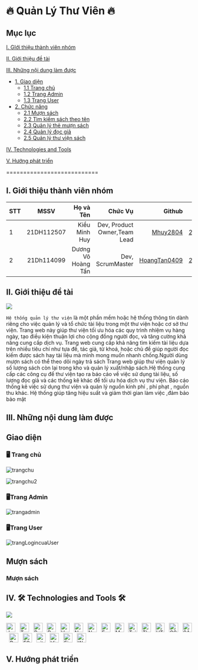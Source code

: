 # 🔥 Quản Lý Thư Viên  🔥
## Mục lục
[I. GIới thiệu thành viên nhóm](#GioiThieuThanhVienNhom)

[II. Giới thiệu đề tài](#GioiThieuDeTai)

[III. Những nội dung làm được](#noidunglamduoc)
- [1. Giao diện](#giaodien)
  - [1.1 Trang chủ](#trangchu)
  - [1.2 Trang Admin](#trangadmin)
  - [1.3 Trang User](#tranguser)
- [2. Chức năng](#chucnang)
  - [2.1 Mượn sách](#muonsach)
  - [2.2 Tìm kiếm sách theo tên](#timkiem)
  - [2.3 Quản lý thẻ mượn sách](#qlthemuonsach)
  - [2.4 Quản lý đọc giả](#qldocgia)
  - [2.5 Quản lý thư viện sách](#qlthuviensach)



[IV. Technologies and Tools](#Tools)

[V. Hướng phát triển](#Huongphattrien)


===========================
<a name="GioiThieuThanhVienNhom"></a>
## I. Giới thiệu thành viên nhóm
| STT    | MSSV          | Họ và Tên              |Chức Vụ    | Github                                                  | Email                   |
| ------ |:-------------:| ----------------------:|----------:|--------------------------------------------------------:|-------------------------:
| 1      | 21DH112507      | Kiều Minh Huy        |Dev, Product Owner,Team Lead|[Mhuy2804](https://github.com/Mhuy2804)                    |21dh112507@st.huflit.edu.vn  |
| 2      | 21Dh114099     | Dương Võ Hoàng Tấn     |Dev, ScrumMaster |[HoangTan0409](https://github.com/Hoangtan049)            |21dh114099@st.huflit.edu.vn   |

<a name="GioiThieuDeTai"></a>
## II. Giới thiệu đề tài
![](https://watermark.lovepik.com/photo/20211119/large/lovepik-the-library-is-sunning-on-the-bookshelf-picture_500251143.jpg)

`Hệ thống quản lý thư viện` là một phần mềm hoặc hệ thống thông tin dành riêng cho việc quản lý và tổ chức tài liệu trong một thư viện hoặc cơ sở thư viện. Trang web này giúp thư viện tối ưu hóa các quy trình nhiệm vụ hàng ngày, tạo điều kiện thuận lợi cho cộng đồng người đọc, và tăng cường khả năng cung cấp dịch vụ.
Trang web cung cấp khả năng tìm kiếm tài liệu dựa trên nhiều tiêu chí như tựa đề, tác giả, từ khoá, hoặc chủ đề giúp người đọc kiếm được sách hay tài liệu mà mình mong muốn nhanh chống.Người dùng mượn sách có thể theo dõi ngày trả sách
Trang web giúp thư viện quản lý số lượng sách còn lại trong kho và quản lý xuất/nhập sách.Hệ thống  cung cấp các công cụ để thư viện tạo ra báo cáo về việc sử dụng tài liệu, số lượng đọc giả và các thống kê khác để tối ưu hóa dịch vụ thư viện. Báo cáo thống kê việc sử dụng thư viện và quản lý nguồn  kinh phí  , phí phạt , nguồn thu khác. Hệ thống giúp tăng hiệu suất và giảm thời gian làm việc ,đảm bảo bảo mật

<a name="noidunglamduoc"></a>
## III. Những nội dung làm được
<a name="giaodien"></a>
<h2><strong>Giao diện</strong></h2>
<a name="trangchu"></a>
<h3><strong>🖥️ Trang chủ</strong></h3>

![trangchu](https://github.com/Hoangtan049/Nhom8_QuanLyThuVien_T6_Ca2/assets/132818292/e3cb8838-92e5-4a40-abe1-7fc2a3152af9)

![trangchu2](https://github.com/Hoangtan049/Nhom8_QuanLyThuVien_T6_Ca2/assets/132818292/61d206dc-e4ca-4c93-96bf-4e7f0ad7da98)

<a name="trangadmin"></a>
<h3><strong>🖥️Trang Admin</strong></h3>

![trangadmin](https://github.com/Hoangtan049/Nhom8_QuanLyThuVien_T6_Ca2/assets/132818292/7a4de165-7b24-4a74-9e57-bd80aced2c58)

<a name="tranguser"></a>
<h3><strong>🖥️Trang User</strong></h3>

<a name="Tools"></a>![trangLogincuaUser](https://github.com/Hoangtan049/Nhom8_QuanLyThuVien_T6_Ca2/assets/132818292/5b9f0dd3-4f18-4ad7-bc16-54490f6854f7)

<a name="chucnang"></a>
<h2><strong>Mượn sách</strong></h2>
<a name="muonsach"></a>
<h3><strong>Mượn sách</strong></h3>

## IV. 🛠 Technologies and Tools 🛠
<img src="https://user-images.githubusercontent.com/73097560/115834477-dbab4500-a447-11eb-908a-139a6edaec5c.gif">

<img src="https://img.shields.io/badge/JavaScript-282C34?logo=javascript&logoColor=F7DF1E" title="JavaScript" height="25"/> &nbsp;
<img src="https://img.shields.io/badge/TypeScript-282C34?logo=typescript&logoColor=3178C6" title="TypeScript" height="25"/> &nbsp;
<img src="https://img.shields.io/badge/ReactJS-282C34?logo=react&logoColor=61DAFB" title="ReactJS" height="25"/> &nbsp;
<img src="https://img.shields.io/badge/Redux-282C34?logo=redux&logoColor=764ABC" title="Redux" height="25"/> &nbsp;
<img src="https://img.shields.io/badge/Vue.js-282C34?logo=vue.js&logoColor=4FC08D" title="Vue.js" height="25"/> &nbsp;
<img src="https://img.shields.io/badge/Nuxt.js-282C34?logo=nuxt.js&logoColor=4FC08D" title="Nuxt.js" height="25"/> &nbsp;
<img src="https://img.shields.io/badge/Node.js-282C34?logo=node.js&logoColor=00F200" title="Node.js" height="25"/> &nbsp;
<img src="https://img.shields.io/badge/Express-282C34?logo=express&logoColor=FFFFFF" title="Express.js" height="25"/> &nbsp;
<img src="https://img.shields.io/badge/MongoDB-282C34?logo=mongodb&logoColor=47A248" title="MongoDB" height="25"/> &nbsp;
<img src="https://img.shields.io/badge/Tailwind%20CSS-282C34?logo=tailwind-css&logoColor=38B2AC" title="TailwindCSS" height="25"/> &nbsp;
<img src="https://img.shields.io/badge/Three.js-282C34?logo=three.js&logoColor=FFFFFF" title="Three.js" height="25"/> &nbsp;
<img src="https://img.shields.io/badge/HTML5-282C34?logo=html5&logoColor=E34F26" title="HTML5" height="25"/> &nbsp;
<img src="https://img.shields.io/badge/CSS3-282C34?logo=css3&logoColor=1572B6" title="CSS3" height="25"/> &nbsp;
<img src="https://img.shields.io/badge/Sass-282C34?logo=sass&logoColor=CC6699" title="SASS" height="25"/> &nbsp;
<img src="https://img.shields.io/badge/Bootstrap-282C34?logo=bootstrap&logoColor=7952B3" title="Bootstrap" height="25"/> &nbsp;
<img src="https://img.shields.io/badge/ESLint-282C34?logo=eslint&logoColor=4B32C3" title="ESLint" height="25"/> &nbsp;
<img src="https://img.shields.io/badge/git-282C34?logo=git&logoColor=F05032" title="git" height="25"/> &nbsp;
<img src="https://img.shields.io/badge/VS%20Code-282C34?logo=visual-studio-code&logoColor=007ACC"  title="Visual Studio Code" height="25"/> &nbsp;
<img src="https://img.shields.io/badge/Firebase-282C34?logo=firebase&logoColor=FFCA28" title="Firebase" height="25"/> &nbsp;
<img src="https://img.shields.io/badge/WordPress-282C34?logo=wordPress&logoColor=21759B" title="WordPress" height="25"/> &nbsp;
## V. Hướng phát triển



